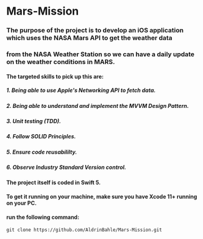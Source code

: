 #                               Mars-Mission

### The purpose of the project is to develop an iOS application which uses the NASA Mars API to get the weather data
### from the NASA Weather Station so we can have a daily update on the weather conditions in MARS.

#### The targeted skills to pick up this are:
##### 1. Being able to use Apple's Networking API to fetch data.
##### 2. Being able to understand and implement the **MVVM** Design Pattern.
##### 3. Unit testing (TDD).
##### 4. Follow SOLID Principles.
##### 5. Ensure code reusabililty.
##### 6. Observe Industry Standard Version control.

#### The project itself is coded in Swift 5.
#### To get it running on your machine, make sure you have Xcode 11+ running on your PC.
#### run the following command:
`git clone https://github.com/AldrinBahle/Mars-Mission.git`
